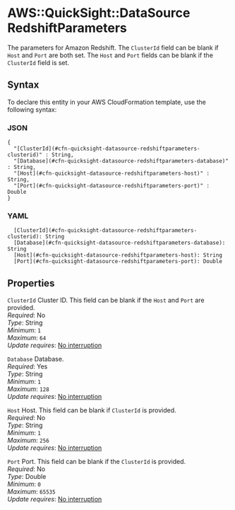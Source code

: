 # AWS::QuickSight::DataSource RedshiftParameters<a name="aws-properties-quicksight-datasource-redshiftparameters"></a>

The parameters for Amazon Redshift\. The `ClusterId` field can be blank if `Host` and `Port` are both set\. The `Host` and `Port` fields can be blank if the `ClusterId` field is set\.

## Syntax<a name="aws-properties-quicksight-datasource-redshiftparameters-syntax"></a>

To declare this entity in your AWS CloudFormation template, use the following syntax:

### JSON<a name="aws-properties-quicksight-datasource-redshiftparameters-syntax.json"></a>

```
{
  "[ClusterId](#cfn-quicksight-datasource-redshiftparameters-clusterid)" : String,
  "[Database](#cfn-quicksight-datasource-redshiftparameters-database)" : String,
  "[Host](#cfn-quicksight-datasource-redshiftparameters-host)" : String,
  "[Port](#cfn-quicksight-datasource-redshiftparameters-port)" : Double
}
```

### YAML<a name="aws-properties-quicksight-datasource-redshiftparameters-syntax.yaml"></a>

```
  [ClusterId](#cfn-quicksight-datasource-redshiftparameters-clusterid): String
  [Database](#cfn-quicksight-datasource-redshiftparameters-database): String
  [Host](#cfn-quicksight-datasource-redshiftparameters-host): String
  [Port](#cfn-quicksight-datasource-redshiftparameters-port): Double
```

## Properties<a name="aws-properties-quicksight-datasource-redshiftparameters-properties"></a>

`ClusterId` <a name="cfn-quicksight-datasource-redshiftparameters-clusterid"></a>
Cluster ID\. This field can be blank if the `Host` and `Port` are provided\.  
_Required_: No  
_Type_: String  
_Minimum_: `1`  
_Maximum_: `64`  
_Update requires_: [No interruption](https://docs.aws.amazon.com/AWSCloudFormation/latest/UserGuide/using-cfn-updating-stacks-update-behaviors.html#update-no-interrupt)

`Database` <a name="cfn-quicksight-datasource-redshiftparameters-database"></a>
Database\.  
_Required_: Yes  
_Type_: String  
_Minimum_: `1`  
_Maximum_: `128`  
_Update requires_: [No interruption](https://docs.aws.amazon.com/AWSCloudFormation/latest/UserGuide/using-cfn-updating-stacks-update-behaviors.html#update-no-interrupt)

`Host` <a name="cfn-quicksight-datasource-redshiftparameters-host"></a>
Host\. This field can be blank if `ClusterId` is provided\.  
_Required_: No  
_Type_: String  
_Minimum_: `1`  
_Maximum_: `256`  
_Update requires_: [No interruption](https://docs.aws.amazon.com/AWSCloudFormation/latest/UserGuide/using-cfn-updating-stacks-update-behaviors.html#update-no-interrupt)

`Port` <a name="cfn-quicksight-datasource-redshiftparameters-port"></a>
Port\. This field can be blank if the `ClusterId` is provided\.  
_Required_: No  
_Type_: Double  
_Minimum_: `0`  
_Maximum_: `65535`  
_Update requires_: [No interruption](https://docs.aws.amazon.com/AWSCloudFormation/latest/UserGuide/using-cfn-updating-stacks-update-behaviors.html#update-no-interrupt)
